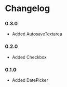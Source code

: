 # Changelog

### 0.3.0
- Added AutosaveTextarea

### 0.2.0
- Added Checkbox

### 0.1.0
- Added DatePicker
